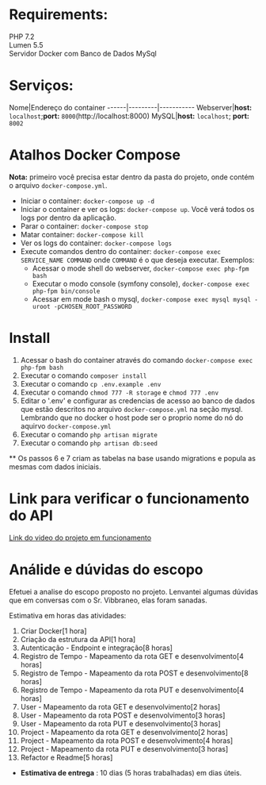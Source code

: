 # Requirements: #
PHP 7.2<br>
Lumen 5.5<br>
Servidor Docker com Banco de Dados MySql<br>

# Serviços: #
Nome|Endereço do container
------|---------|-----------
Webserver|**host:** `localhost`;**port:** `8000`(http://localhost:8000)
MySQL|**host:** `localhost`; **port:** `8002`

# Atalhos Docker Compose #
**Nota:** primeiro você precisa estar dentro da pasta do projeto, onde contém o arquivo `docker-compose.yml`.
* Iniciar o container: `docker-compose up -d` 
* Iniciar o container e ver os logs: `docker-compose up`. Você verá todos os logs por dentro da aplicação.
* Parar o container: `docker-compose stop`
* Matar container: `docker-compose kill`
* Ver os logs do container: `docker-compose logs`
* Execute comandos dentro do container: `docker-compose exec SERVICE_NAME COMMAND` onde `COMMAND` é o que deseja 
executar. Exemplos:
    * Acessar o mode shell do webserver, `docker-compose exec php-fpm bash`
    * Executar o modo console (symfony console), `docker-compose exec php-fpm bin/console`
    * Acessar em mode bash o mysql, `docker-compose exec mysql mysql -uroot -pCHOSEN_ROOT_PASSWORD`

# Install #
1. Acessar o bash do container através do comando `docker-compose exec php-fpm bash`
2. Executar o comando `composer install`
3. Executar o comando `cp .env.example .env`
4. Executar o comando `chmod 777 -R storage` e `chmod 777 .env`
5. Editar o '.env' e configurar as credencias de acesso ao banco de dados que estão descritos no arquivo 
`docker-compose.yml` na seção mysql. Lembrando que no docker o host pode ser o proprio nome do nó do aquirvo 
`docker-compose.yml`
6. Executar o comando `php artisan migrate`
7. Executar o comando `php artisan db:seed`

** Os passos 6 e 7 criam as tabelas na base usando migrations e popula as mesmas com dados iniciais.

# Link para verificar o funcionamento do API #
[Link do video do projeto em funcionamento](https://youtu.be/qBC0pTIRXh8)

# Análide e dúvidas do escopo #
Efetuei a analise do escopo proposto no projeto. Lenvantei algumas dúvidas que em conversas com o Sr. Vibbraneo, 
elas foram sanadas.

Estimativa em horas das atividades:
1. Criar Docker[1 hora]
2. Criação da estrutura da API[1 hora]
3. Autenticação - Endpoint e integração[8 horas] 
4. Registro de Tempo - Mapeamento da rota GET e desenvolvimento[4 horas]
5. Registro de Tempo - Mapeamento da rota POST e desenvolvimento[8 horas]
6. Registro de Tempo - Mapeamento da rota PUT e desenvolvimento[4 horas]
7. User - Mapeamento da rota GET e desenvolvimento[2 horas]
8. User - Mapeamento da rota POST e desenvolvimento[3 horas]
9. User - Mapeamento da rota PUT e desenvolvimento[3 horas]
10. Project - Mapeamento da rota GET e desenvolvimento[2 horas]
11. Project - Mapeamento da rota POST e desenvolvimento[4 horas]
12. Project - Mapeamento da rota PUT e desenvolvimento[3 horas]
13. Refactor e Readme[5 horas]

* **Estimativa de entrega** : 10 dias (5 horas trabalhadas) em dias úteis.


